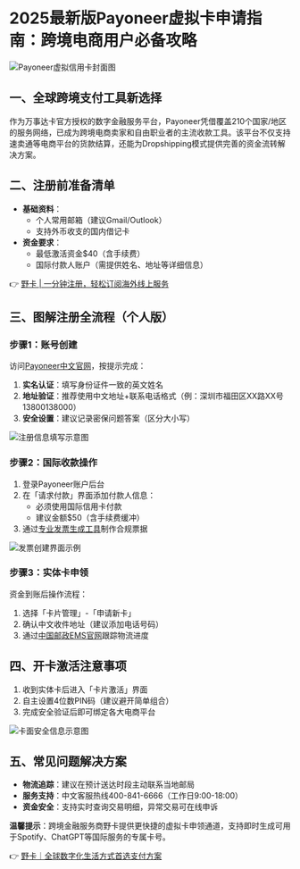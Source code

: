 # 2025最新版Payoneer虚拟卡申请指南：跨境电商用户必备攻略

![Payoneer虚拟信用卡封面图](https://bbtdd.com/wp-content/uploads/img/334835134091599.webp)

## 一、全球跨境支付工具新选择
作为万事达卡官方授权的数字金融服务平台，Payoneer凭借覆盖210个国家/地区的服务网络，已成为跨境电商卖家和自由职业者的主流收款工具。该平台不仅支持速卖通等电商平台的货款结算，还能为Dropshipping模式提供完善的资金流转解决方案。

## 二、注册前准备清单
- **基础资料**：
  - 个人常用邮箱（建议Gmail/Outlook）
  - 支持外币收支的国内借记卡
- **资金要求**：
  - 最低激活资金$40（含手续费）
  - 国际付款人账户（需提供姓名、地址等详细信息）

👉 [野卡 | 一分钟注册，轻松订阅海外线上服务](https://bbtdd.com/yeka)

## 三、图解注册全流程（个人版）

### 步骤1：账号创建
访问[Payoneer中文官网](https://www.payoneer.com/zh/)，按提示完成：
1. **实名认证**：填写身份证件一致的英文姓名
2. **地址验证**：推荐使用中文地址+联系电话格式（例：深圳市福田区XX路XX号 13800138000）
3. **安全设置**：建议记录密保问题答案（区分大小写）

![注册信息填写示意图](https://bbtdd.com/wp-content/uploads/img/0291851505905.webp)

### 步骤2：国际收款操作
1. 登录Payoneer账户后台
2. 在「请求付款」界面添加付款人信息：
   - 必须使用国际信用卡付款
   - 建议金额$50（含手续费缓冲）
3. 通过[专业发票生成工具](https://freeinvoicebuilder.com/)制作合规票据

![发票创建界面示例](https://bbtdd.com/wp-content/uploads/img/14854052401089.webp)

### 步骤3：实体卡申领
资金到账后操作流程：
1. 选择「卡片管理」-「申请新卡」
2. 确认中文收件地址（建议添加电话号码）
3. 通过[中国邮政EMS官网](http://yjcx.chinapost.com.cn/qps/yjcx)跟踪物流进度

## 四、开卡激活注意事项
1. 收到实体卡后进入「卡片激活」界面
2. 自主设置4位数PIN码（建议避开简单组合）
3. 完成安全验证后即可绑定各大电商平台

![卡面安全信息示意图](https://bbtdd.com/wp-content/uploads/img/139217706.webp)

## 五、常见问题解决方案
- **物流追踪**：建议在预计送达时段主动联系当地邮局
- **服务支持**：中文客服热线400-841-6666（工作日9:00-18:00）
- **资金安全**：支持实时查询交易明细，异常交易可在线申诉

**温馨提示**：跨境金融服务商野卡提供更快捷的虚拟卡申领通道，支持即时生成可用于Spotify、ChatGPT等国际服务的专属卡号。

👉 [野卡｜全球数字化生活方式首选支付方案](https://bbtdd.com/yeka)